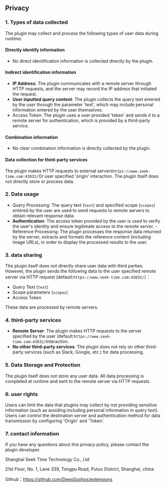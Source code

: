## Privacy

### 1. Types of data collected

The plugin may collect and process the following types of user data during runtime:

#### Directly identify information

- No direct identification information is collected directly by the plugin.

#### Indirect identification information

- **IP Address**: The plugin communicates with a remote server through HTTP requests, and the server may record the IP address that initiated the request.
- **User inputted query content**: The plugin collects the query text entered by the user through the parameter 'text', which may include personal information entered by the user themselves.
- Access Token: The plugin uses a user provided 'token' and sends it to a remote server for authentication, which is provided by a third-party service.

#### Combination information
- No clear combination information is directly collected by the plugin.

#### Data collection for third-party services
The plugin makes HTTP requests to external servers` https://www.seek-time.com:43032/ `Or user specified 'origin' interaction. The plugin itself does not directly store or process data.

### 2. Data usage

- Query Processing: The query text (` text `) and specified scope (` scopes `) entered by the user are used to send requests to remote servers to obtain relevant response data.
- **Authentication**: 
The access token provided by the user is used to verify the user's identity and ensure legitimate access to the remote server.
-Reference Processing: The plugin processes the response data returned by the server, extracts and formats the reference content (including image URLs), in order to display the processed results to the user.

### 3. data sharing

The plugin itself does not directly share user data with third parties. However, the plugin sends the following data to the user specified remote server via HTTP request (default:` https://www.seek-time.com:43032/ `）：
- Query Text (` text `)
- Scope parameters (` scopes `)
- Access Token

These data are processed by remote servers.

### 4. third-party services

- **Remote Server**: The plugin makes HTTP requests to the server specified by the user (default:` https://www.seek-time.com:43032/ `Interaction.
- **No other third-party services**: The plugin does not rely on other third-party services (such as Slack, Google, etc.) for data processing.

### 5. Data Storage and Protection

The plugin itself does not store any user data. All data processing is completed at runtime and sent to the remote server via HTTP requests.

### 6. user rights

Users can limit the data that plugins may collect by not providing sensitive information (such as avoiding including personal information in query text). Users can control the destination server and authentication method for data transmission by configuring 'Origin' and 'Token'.

### 7. contact information

If you have any questions about this privacy policy, please contact the plugin developer.

Shanghai Seek Time Technology Co., Ltd

21st Floor, No. 1, Lane 339, Tongpu Road, Putuo District, Shanghai, china

Github：https://github.com/DeepSophos/extensions